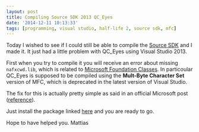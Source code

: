 ```yaml
---
layout: post
title: Compiling Source SDK 2013 QC_Eyes
date: '2014-12-11 10:13:33'
tags: [programming, visual studio, half-life 2, source sdk, mfc]
---
```


Today I wished to see if I could still be able to compile the [Source SDK](https://github.com/ValveSoftware/source-sdk-2013) and I made it. It just had a little problem with QC_Eyes using Visual Studio 2013.

First when you try to compile it you will receive an error about missing `nafxcwd.lib`, which is related to [Microsoft Foundation Classes](http://it.wikipedia.org/wiki/Microsoft_Foundation_Classes). In particoular QC_Eyes is supposed to be compiled using the **Mult-Byte Character Set** version of MFC, which is deprecated in the latest version of Visual Studio.

The fix for this is actually pretty simple as said in an official Microsoft post ([reference](http://blogs.msdn.com/b/vcblog/archive/2013/07/08/mfc-support-for-mbcs-deprecated-in-visual-studio-2013.aspx?PageIndex=3)).

Just install the package linked [here](http://go.microsoft.com/?linkid=9832071) and you are ready to go.

Hope to have helped you.
Mattias